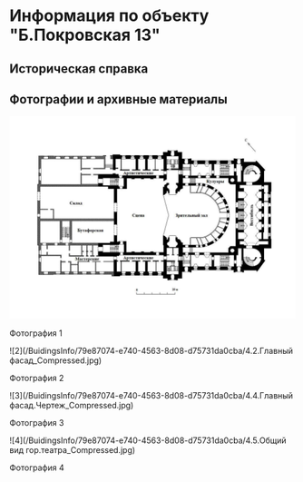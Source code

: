 # Информация по объекту "Б.Покровская 13"

## Историческая справка

## Фотографии и архивные материалы

![1](/BuidingsInfo/79e87074-e740-4563-8d08-d75731da0cba/1_Compressed.jpg)

Фотография 1

![2](/BuidingsInfo/79e87074-e740-4563-8d08-d75731da0cba/4.2.Главный фасад_Compressed.jpg)

Фотография 2

![3](/BuidingsInfo/79e87074-e740-4563-8d08-d75731da0cba/4.4.Главный фасад.Чертеж_Compressed.jpg)

Фотография 3

![4](/BuidingsInfo/79e87074-e740-4563-8d08-d75731da0cba/4.5.Общий вид гор.театра_Compressed.jpg)

Фотография 4

